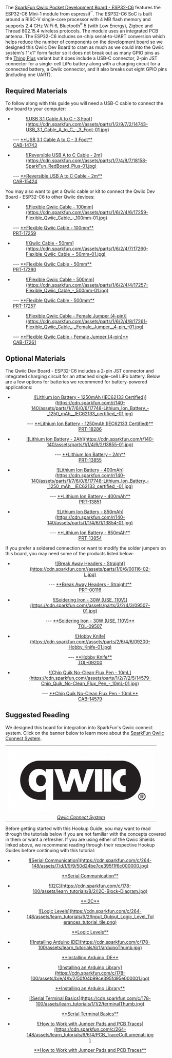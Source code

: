 The [SparkFun Qwiic Pocket Development Board - ESP32-C6](https://www.sparkfun.com/products/22925) features the ESP32-C6 Mini-1 module from espressif<sup>&trade;</sup>. The ESP32-C6 SoC is built around a RISC-V single-core processor with 4 MB flash memory and supports 2.4 GHz WiFi 6, Bluetooth<sup>&reg;</sup> 5 (with Low Energy), Zigbee and Thread 802.15.4 wireless protocols. The module uses an integrated PCB antenna. The ESP32-C6 includes on-chip serial-to-UART conversion which helps reduce the number of components on the development board so we designed this Qwiic Dev Board to cram as much as we could into the Qwiic system's 1"x1" form factor so it does not break out as many GPIO pins as the [Thing Plus](https://www.sparkfun.com/products/22924) variant but it does include a USB-C connector, 2-pin JST connector for a single-cell LiPo battery along with a charging circuit for a connected battery, a Qwiic connector, and it also breaks out eight GPIO pins (including one UART). 

## Required Materials

To follow along with this guide you will need a USB-C cable to connect the dev board to your computer: 

<div class="grid cards" markdown>

-   <a href="https://www.sparkfun.com/products/14743">

    <figure markdown>
    ![USB 3.1 Cable A to C - 3 Foot](https://cdn.sparkfun.com//assets/parts/1/2/9/7/2/14743-USB_3.1_Cable_A_to_C_-_3_Foot-01.jpg)
    </figure>
    </a>
    ---
    <a href="https://www.sparkfun.com/products/14743">
    **USB 3.1 Cable A to C - 3 Foot**<br>
    CAB-14743
    </a>

-   <a href="https://www.sparkfun.com/products/15424">
    
    <figure markdown>
    ![Reversible USB A to C Cable - 2m](https://cdn.sparkfun.com//assets/parts/1/7/4/8/7/18158-SparkFun_RedBoard_Plus-01.jpg)
    </figure>
    </a>
    ---
    <a href="https://www.sparkfun.com/products/15424">
    **Reversible USB A to C Cable - 2m**<br>
    CAB-15424
    </a>
</div>

You may also want to get a Qwiic cable or kit to connect the Qwiic Dev Board - ESP32-C6 to other Qwiic devices:

<div class="grid cards" markdown>

-   <a href="https://www.sparkfun.com/products/17259">

    <figure markdown>
    ![Flexible Qwiic Cable - 100mm](https://cdn.sparkfun.com//assets/parts/1/6/2/4/6/17259-Flexible_Qwiic_Cable_-_100mm-01.jpg)
    </figure>
    </a>
    ---
    <a href="https://www.sparkfun.com/products/17259">
    **Flexible Qwiic Cable - 100mm**<br>
    PRT-17259
    </a>

-   <a href="https://www.sparkfun.com/products/17260">
    
    <figure markdown>
    ![Qwiic Cable - 50mm](https://cdn.sparkfun.com//assets/parts/1/6/2/4/7/17260-Flexible_Qwiic_Cable_-_50mm-01.jpg)
    </figure>
    </a>
    ---
    <a href="https://www.sparkfun.com/products/17260">
    **Flexible Qwiic Cable - 50mm**<br>
    PRT-17260
    </a>

-   <a href="https://www.sparkfun.com/products/17257">
    
    <figure markdown>
    ![Flexible Qwiic Cable - 500mm](https://cdn.sparkfun.com//assets/parts/1/6/2/4/4/17257-Flexible_Qwiic_Cable_-_500mm-01.jpg)
    </figure>
    </a>
    ---
    <a href="https://www.sparkfun.com/products/17257">
    **Flexible Qwiic Cable - 500mm**<br>
    PRT-17257
    </a>

-   <a href="https://www.sparkfun.com/products/17261">

    <figure markdown>
    ![Flexible Qwiic Cable - Female Jumper (4-pin)](https://cdn.sparkfun.com//assets/parts/1/6/2/4/8/17261-Flexible_Qwiic_Cable_-_Female_Jumper__4-pin_-01.jpg)
    </figure>
    </a>
    ---
    <a href="https://www.sparkfun.com/products/17261">**Flexible Qwiic Cable - Female Jumper (4-pin)**<br>
    CAB-17261
    </a>
</div>

## Optional Materials

The Qwiic Dev Board - ESP32-C6 includes a 2-pin JST connector and integrated charging circuit for an attached single-cell LiPo battery. Below are a few options for batteries we recommend for battery-powered applications:

<div class="grid cards" markdown align="center">

-   <a href="https://www.sparkfun.com/products/18286">

    <figure markdown>
    ![Lithium Ion Battery - 1250mAh (IEC62133 Certified)](https://cdn.sparkfun.com/r/140-140/assets/parts/1/7/6/0/6/17748-Lithium_Ion_Battery_-_1250_mAh__IEC62133_certified_-01.jpg)
    </figure>
    </a>
    ---
    <a href="https://www.sparkfun.com/products/18286">
    **Lithium Ion Battery - 1250mAh (IEC62133 Certified)**<br>
    PRT-18286
    </a>

-   <a href="https://www.sparkfun.com/products/13855">

    <figure markdown>
    ![Lithium Ion Battery - 2Ah](https://cdn.sparkfun.com/r/140-140/assets/parts/1/1/4/6/2/13855-01.jpg)
    </figure>
    </a>
    ---
    <a href="https://www.sparkfun.com/products/13855">
    **Lithium Ion Battery - 2Ah**<br>
    PRT-13855
    </a>

-   <a href="https://www.sparkfun.com/products/13851">

    <figure markdown>
    ![Lithium Ion Battery - 400mAh](https://cdn.sparkfun.com/r/140-140/assets/parts/1/7/6/0/6/17748-Lithium_Ion_Battery_-_1250_mAh__IEC62133_certified_-01.jpg)
    </figure>
    </a>
    ---
    <a href="https://www.sparkfun.com/products/13851">
    **Lithium Ion Battery - 400mAh**<br>
    PRT-13851
    </a>

-   <a href="https://www.sparkfun.com/products/13854">

    <figure markdown>
    ![Lithium Ion Battery - 850mAh](https://cdn.sparkfun.com/r/140-140/assets/parts/1/1/4/6/1/13854-01.jpg)
    </figure>
    </a>
    ---
    <a href="https://www.sparkfun.com/products/13854">
    **Lithium Ion Battery - 850mAh**<br>
    PRT-13854
    </a>
</div>

If you prefer a soldered connection or want to modify the solder jumpers on this board, you may need some of the products listed below:

<div class="grid cards" markdown align="center">

-   <a href="https://www.sparkfun.com/products/116">

    <figure markdown>
    ![Break Away Headers - Straight](https://cdn.sparkfun.com//assets/parts/1/0/6/00116-02-L.jpg)
    </figure>
    </a>
    ---
    <a href="https://www.sparkfun.com/products/116">
    **Break Away Headers - Straight**<br>
    PRT-00116
    </a>

-   <a href="https://www.sparkfun.com/products/9507">
    
    <figure markdown>
    ![Soldering Iron - 30W (USE, 110V)](https://cdn.sparkfun.com//assets/parts/3/2/4/3/09507-01.jpg)
    </figure>
    </a>
    ---
    <a href="https://www.sparkfun.com/products/9507">
    **Soldering Iron - 30W (USE, 110V)**<br>
    TOL-09507
    </a>

-   <a href="https://www.sparkfun.com/products/9200">
    
    <figure markdown>
    ![Hobby Knife](https://cdn.sparkfun.com//assets/parts/2/6/4/6/09200-Hobby_Knife-01.jpg)
    </figure>
    </a>
    ---
    <a href="https://www.sparkfun.com/products/9200">
    **Hobby Knife**<br>
    TOL-09200
    </a>

-   <a href="https://www.sparkfun.com/products/14579">

    <figure markdown>
    ![Chip Quik No-Clean Flux Pen - 10mL](https://cdn.sparkfun.com//assets/parts/1/2/7/2/5/14579-Chip_Quik_No-Clean_Flux_Pen_-_10mL-01.jpg)
    </figure>
    </a>
    ---
    <a href="https://www.sparkfun.com/products/14579">**Chip Quik No-Clean Flux Pen - 10mL**<br>
    CAB-14579
    </a>
</div>

## Suggested Reading

We designed this board for integration into SparkFun's Qwiic connect system.  Click on the banner below to learn more about the [SparkFun Qwiic Connect System](https://www.sparkfun.com/qwiic).

<div style="text-align: center">
<table>
  <tr>
   <td>
   <div style="text-align: center"><a href="https://www.sparkfun.com/qwiic"><img src="../assets/images/Qwiic-registered-updated.png" alt="Qwiic Connect System" title="Click to learn more about the Qwiic Connect System!"></a></div>
   </td>
  </tr>
  <tr>
    <td><div style="text-align: center"><i><a href="https://www.sparkfun.com/qwiic">Qwiic Connect System</a></i></div></td>
  </tr>
</table>
</div>

Before getting started with this Hookup Guide, you may want to read through the tutorials below if you are not familiar with the concepts covered in them or want a refresher. If you are using either of the Qwiic Shields linked above, we recommend reading through their respective Hookup Guides before continuing with this tutorial:

<div class="grid cards hide col-4" markdown align="center">

-   <a href="https://learn.sparkfun.com/tutorials/8">
    <figure markdown>
    ![Serial Communication](https://cdn.sparkfun.com/c/264-148/assets/7/d/f/9/9/50d24be7ce395f1f6c000000.jpg)
    </figure>
    </a>
    <a href="https://learn.sparkfun.com/tutorials/8">**Serial Communication**
    </a>

-   <a href="https://learn.sparkfun.com/tutorials/82">
    <figure markdown>
    ![I2C](https://cdn.sparkfun.com/c/178-100/assets/learn_tutorials/8/2/I2C-Block-Diagram.jpg)
    </figure>
    </a>
    <a href="https://learn.sparkfun.com/tutorials/82">**I2C**
    </a>

-   <a href="https://learn.sparkfun.com/tutorials/62">
    <figure markdown>
    ![Logic Levels](https://cdn.sparkfun.com/c/264-148/assets/learn_tutorials/6/2/Input_Output_Logic_Level_Tolerances_tutorial_tile.png)
    </figure>
    </a>
    <a href="https://learn.sparkfun.com/tutorials/62">**Logic Levels**
    </a>

-   <a href="https://learn.sparkfun.com/tutorials/61">
    <figure markdown>
    ![Installing Arduino IDE](https://cdn.sparkfun.com/c/178-100/assets/learn_tutorials/6/1/arduinoThumb.jpg)
    </figure>
    </a>
    <a href="https://learn.sparkfun.com/tutorials/61">**Installing Arduino IDE**
    </a>

-   <a href="https://learn.sparkfun.com/tutorials/15">
    <figure markdown>
    ![Installing an Arduino Library](https://cdn.sparkfun.com/c/178-100/assets/b/e/4/b/2/50f04b99ce395fd95e000001.jpg)
    </figure>
    </a>
    <a href="https://learn.sparkfun.com/tutorials/15">**Installing an Arduino Library**
    </a>

-   <a href="https://learn.sparkfun.com/tutorials/112">
    <figure markdown>
    ![Serial Terminal Basics](https://cdn.sparkfun.com/c/178-100/assets/learn_tutorials/1/1/2/terminalThumb.jpg)
    </figure>
    </a>
    <a href="https://learn.sparkfun.com/tutorials/112">**Serial Terminal Basics**
    </a>

-   <a href="https://learn.sparkfun.com/tutorials/664">
    <figure markdown>
    ![How to Work with Jumper Pads and PCB Traces](https://cdn.sparkfun.com/c/264-148/assets/learn_tutorials/6/6/4/PCB_TraceCutLumenati.jpg)
    </figure>
    </a>
    <a href="https://learn.sparkfun.com/tutorials/664">**How to Work with Jumper Pads and PCB Traces**
    </a>
</div>